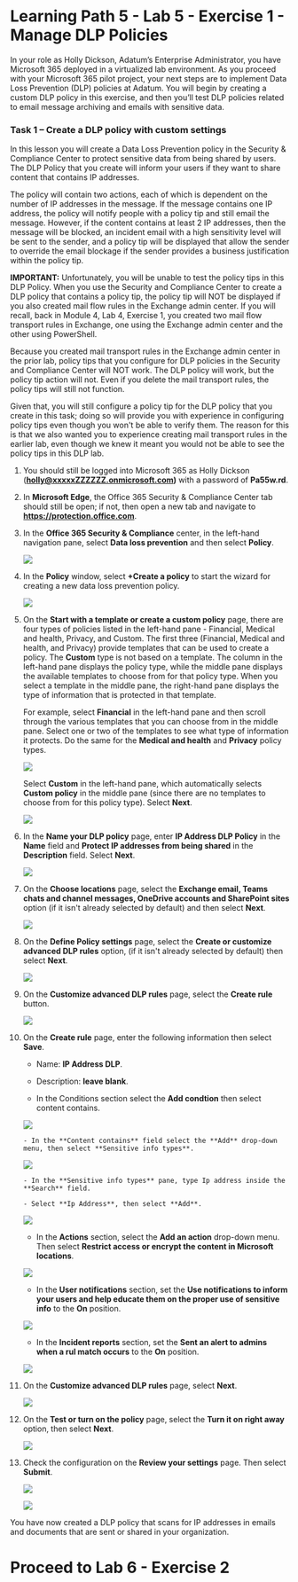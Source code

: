 # Learning Path 5 - Lab 5 - Exercise 1 - Manage DLP Policies  

In your role as Holly Dickson, Adatum’s Enterprise Administrator, you have Microsoft 365 deployed in a virtualized lab environment. As you proceed with your Microsoft 365 pilot project, your next steps are to implement Data Loss Prevention (DLP) policies at Adatum. You will begin by creating a custom DLP policy in this exercise, and then you’ll test DLP policies related to email message archiving and emails with sensitive data. 

### Task 1 – Create a DLP policy with custom settings

In this lesson you will create a Data Loss Prevention policy in the Security & Compliance Center to protect sensitive data from being shared by users. The DLP Policy that you create will inform your users if they want to share content that contains IP addresses. 

The policy will contain two actions, each of which is dependent on the number of IP addresses in the message. If the message contains one IP address, the policy will notify people with a policy tip and still email the message. However, if the content contains at least 2 IP addresses, then the message will be blocked, an incident email with a high sensitivity level will be sent to the sender, and a policy tip will be displayed that allow the sender to override the email blockage if the sender provides a business justification within the policy tip.

**IMPORTANT:** Unfortunately, you will be unable to test the policy tips in this DLP Policy. When you use the Security and Compliance Center to create a DLP policy that contains a policy tip, the policy tip will NOT be displayed if you also created mail flow rules in the Exchange admin center. If you will recall, back in Module 4, Lab 4, Exercise 1, you created two mail flow transport rules in Exchange, one using the Exchange admin center and the other using PowerShell. 

Because you created mail transport rules in the Exchange admin center in the prior lab, policy tips that you configure for DLP policies in the Security and Compliance Center will NOT work. The DLP policy will work, but the policy tip action will not. Even if you delete the mail transport rules, the policy tips will still not function. 

Given that, you will still configure a policy tip for the DLP policy that you create in this task; doing so will provide you with experience in configuring policy tips even though you won't be able to verify them. The reason for this is that we also wanted you to experience creating mail transport rules in the earlier lab, even though we knew it meant you would not be able to see the policy tips  in this DLP lab.  

1. You should still be logged into Microsoft 365 as Holly Dickson (**holly@xxxxxZZZZZZ.onmicrosoft.com)** with a password of **Pa55w.rd**. 

2. In **Microsoft Edge**, the Office 365 Security & Compliance Center tab should still be open; if not, then open a new tab and navigate to **https://protection.office.com**.

3. In the **Office 365 Security &amp; Compliance** center, in the left-hand navigation pane, select **Data loss prevention** and then select **Policy**.

	![](images/dlp1.png)

4. In the **Policy** window, select **+Create a policy** to start the wizard for creating a new data loss prevention policy.

	![](images/dlp2.png)

5. On the **Start with a template or create a custom policy** page, there are four types of policies listed in the left-hand pane - Financial, Medical and health, Privacy, and Custom. The first three (Financial, Medical and health, and Privacy) provide templates that can be used to create a policy. The **Custom** type is not based on a template. The column in the left-hand pane displays the policy type, while the middle pane displays the available templates to choose from for that policy type. When you select a template in the middle pane, the right-hand pane displays the type of information that is protected in that template. <br/> 

    For example, select **Financial** in the left-hand pane and then scroll through the various templates that you can choose from in the middle pane. Select one or two of the templates to see what type of information it protects. Do the same for the **Medical and health** and **Privacy** policy types.  <br/>

	![](images/dlp3.png)

    Select **Custom** in the left-hand pane, which automatically selects **Custom policy** in the middle pane (since there are no templates to choose from for this policy type). Select **Next**.

	![](images/dlp4.png)

6. In the **Name your DLP policy** page, enter **IP Address DLP Policy** in the **Name** field and **Protect IP addresses from being shared** in the **Description** field. Select **Next**.

	![](images/dlp5.png)

7. On the **Choose locations** page, select the **Exchange email, Teams chats and channel messages, OneDrive accounts and SharePoint sites** option (if it isn't already selected by default) and then select **Next**.

	![](images/dlp6.png)

8. On the **Define Policy settings** page, select the **Create or customize advanced DLP rules** option, (if it isn't already selected by default) then select **Next**. 

	![](images/dlp7.png)

9. On the **Customize advanced DLP rules** page, select the **Create rule** button.

	![](images/dlp8.png)

10. On the **Create rule** page, enter the following information then select **Save**.
    
      - Name: **IP Address DLP**.
    
     - Description: **leave blank**.
    
      - In the Conditions section select the **Add condtion** then select content contains.

	![](images/dlp9.png)

        - In the **Content contains** field select the **Add** drop-down menu, then select **Sensitive info types**.

	![](images/dlp10.png)

        - In the **Sensitive info types** pane, type Ip address inside the **Search** field.
        
        - Select **Ip Address**, then select **Add**.

	![](images/dlp11.png)

     - In the **Actions** section, select the **Add an action** drop-down menu. Then select **Restrict access or encrypt the content in Microsoft locations**.

	![](images/dlp12.png)

     - In the **User notifications** section, set the **Use notifications to inform your users and help educate them on the proper use of sensitive info** to the **On** position.

	![](images/dlp13.png)

    - In the **Incident reports** section, set the **Sent an alert to admins when a rul match occurs** to the **On** position.

	![](images/dlp14.png)

11. On the **Customize advanced DLP rules** page, select **Next**.

	![](images/dlp15.png)

12. On the **Test or turn on the policy** page, select the **Turn it on right away** option, then select **Next**.

	![](images/dlp16.png)

13. Check the configuration on the **Review your settings** page. Then select **Submit**.

	![](images/dlp17.png)

	![](images/dlp18.png)
    
You have now created a DLP policy that scans for IP addresses in emails and documents that are sent or shared in your organization.


# Proceed to Lab 6 - Exercise 2 
